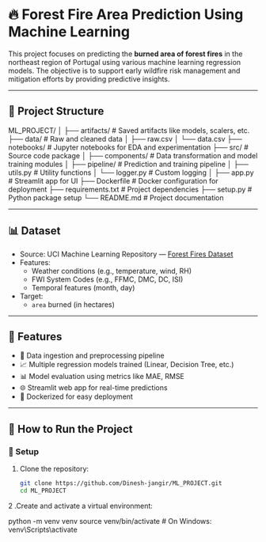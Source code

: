# 🔥 Forest Fire Area Prediction Using Machine Learning

This project focuses on predicting the **burned area of forest fires** in the northeast region of Portugal using various machine learning regression models. The objective is to support early wildfire risk management and mitigation efforts by providing predictive insights.

---

## 📁 Project Structure

ML_PROJECT/
│
├── artifacts/ # Saved artifacts like models, scalers, etc.
├── data/ # Raw and cleaned data
│ ├── raw.csv
│ └── data.csv
├── notebooks/ # Jupyter notebooks for EDA and experimentation
├── src/ # Source code package
│ ├── components/ # Data transformation and model training modules
│ ├── pipeline/ # Prediction and training pipeline
│ ├── utils.py # Utility functions
│ └── logger.py # Custom logging
│
├── app.py # Streamlit app for UI
├── Dockerfile # Docker configuration for deployment
├── requirements.txt # Project dependencies
├── setup.py # Python package setup
└── README.md # Project documentation


---

## 📊 Dataset

- Source: UCI Machine Learning Repository — [Forest Fires Dataset](https://archive.ics.uci.edu/ml/datasets/Forest+Fires)
- Features:
  - Weather conditions (e.g., temperature, wind, RH)
  - FWI System Codes (e.g., FFMC, DMC, DC, ISI)
  - Temporal features (month, day)
- Target:
  - `area` burned (in hectares)

---

## 🚀 Features

- 📌 Data ingestion and preprocessing pipeline
- 📈 Multiple regression models trained (Linear, Decision Tree, etc.)
- 📊 Model evaluation using metrics like MAE, RMSE
- 🌐 Streamlit web app for real-time predictions
- 🐳 Dockerized for easy deployment

---

## 🧪 How to Run the Project

### 🔧 Setup

1. Clone the repository:
   ```bash
   git clone https://github.com/Dinesh-jangir/ML_PROJECT.git
   cd ML_PROJECT
2 .Create and activate a virtual environment:

python -m venv venv
source venv/bin/activate  # On Windows: venv\Scripts\activate

